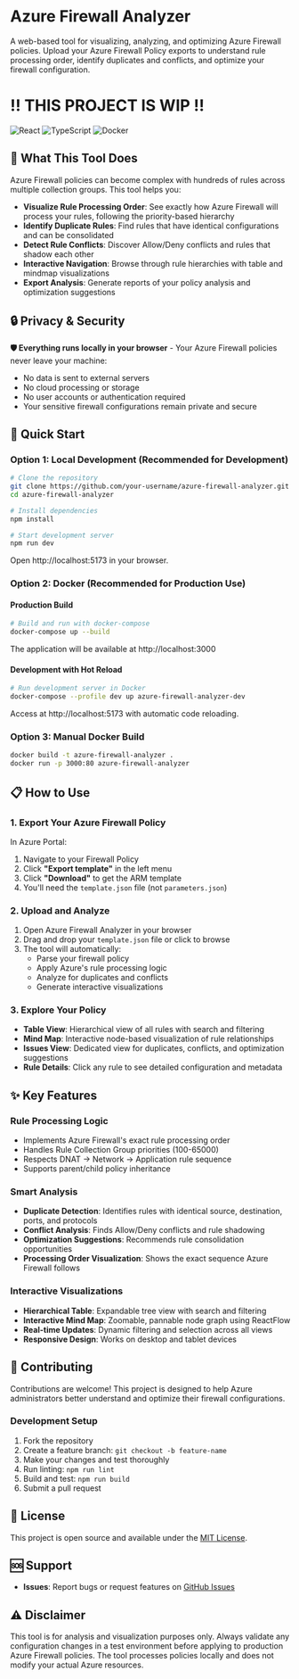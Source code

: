 # Azure Firewall Analyzer
A web-based tool for visualizing, analyzing, and optimizing Azure Firewall policies. Upload your Azure Firewall Policy exports to understand rule processing order, identify duplicates and conflicts, and optimize your firewall configuration.

# !! THIS PROJECT IS WIP !!

![React](https://img.shields.io/badge/React-19.1-blue?style=flat-square&logo=react)
![TypeScript](https://img.shields.io/badge/TypeScript-5.8-blue?style=flat-square&logo=typescript)
![Docker](https://img.shields.io/badge/Docker-Ready-blue?style=flat-square&logo=docker)

## 🎯 What This Tool Does

Azure Firewall policies can become complex with hundreds of rules across multiple collection groups. This tool helps you:

- **Visualize Rule Processing Order**: See exactly how Azure Firewall will process your rules, following the priority-based hierarchy
- **Identify Duplicate Rules**: Find rules that have identical configurations and can be consolidated
- **Detect Rule Conflicts**: Discover Allow/Deny conflicts and rules that shadow each other
- **Interactive Navigation**: Browse through rule hierarchies with table and mindmap visualizations
- **Export Analysis**: Generate reports of your policy analysis and optimization suggestions

## 🔒 Privacy & Security

**🛡️ Everything runs locally in your browser** - Your Azure Firewall policies never leave your machine:
- No data is sent to external servers
- No cloud processing or storage
- No user accounts or authentication required
- Your sensitive firewall configurations remain private and secure

## 🚀 Quick Start

### Option 1: Local Development (Recommended for Development)

```bash
# Clone the repository
git clone https://github.com/your-username/azure-firewall-analyzer.git
cd azure-firewall-analyzer

# Install dependencies
npm install

# Start development server
npm run dev
```

Open http://localhost:5173 in your browser.

### Option 2: Docker (Recommended for Production Use)

#### Production Build
```bash
# Build and run with docker-compose
docker-compose up --build
```

The application will be available at http://localhost:3000

#### Development with Hot Reload
```bash
# Run development server in Docker
docker-compose --profile dev up azure-firewall-analyzer-dev
```

Access at http://localhost:5173 with automatic code reloading.

### Option 3: Manual Docker Build
```bash
docker build -t azure-firewall-analyzer .
docker run -p 3000:80 azure-firewall-analyzer
```

## 📋 How to Use

### 1. Export Your Azure Firewall Policy

In Azure Portal:
1. Navigate to your Firewall Policy
2. Click **"Export template"** in the left menu
3. Click **"Download"** to get the ARM template
4. You'll need the `template.json` file (not `parameters.json`)

### 2. Upload and Analyze

1. Open Azure Firewall Analyzer in your browser
2. Drag and drop your `template.json` file or click to browse
3. The tool will automatically:
   - Parse your firewall policy
   - Apply Azure's rule processing logic
   - Analyze for duplicates and conflicts
   - Generate interactive visualizations

### 3. Explore Your Policy

- **Table View**: Hierarchical view of all rules with search and filtering
- **Mind Map**: Interactive node-based visualization of rule relationships
- **Issues View**: Dedicated view for duplicates, conflicts, and optimization suggestions
- **Rule Details**: Click any rule to see detailed configuration and metadata

## ✨ Key Features

### Rule Processing Logic
- Implements Azure Firewall's exact rule processing order
- Handles Rule Collection Group priorities (100-65000)
- Respects DNAT → Network → Application rule sequence
- Supports parent/child policy inheritance

### Smart Analysis
- **Duplicate Detection**: Identifies rules with identical source, destination, ports, and protocols
- **Conflict Analysis**: Finds Allow/Deny conflicts and rule shadowing
- **Optimization Suggestions**: Recommends rule consolidation opportunities
- **Processing Order Visualization**: Shows the exact sequence Azure Firewall follows

### Interactive Visualizations
- **Hierarchical Table**: Expandable tree view with search and filtering
- **Interactive Mind Map**: Zoomable, pannable node graph using ReactFlow
- **Real-time Updates**: Dynamic filtering and selection across all views
- **Responsive Design**: Works on desktop and tablet devices

## 🤝 Contributing

Contributions are welcome! This project is designed to help Azure administrators better understand and optimize their firewall configurations.

### Development Setup
1. Fork the repository
2. Create a feature branch: `git checkout -b feature-name`
3. Make your changes and test thoroughly
4. Run linting: `npm run lint`
5. Build and test: `npm run build`
6. Submit a pull request

## 📝 License

This project is open source and available under the [MIT License](LICENSE).

## 🆘 Support

- **Issues**: Report bugs or request features on [GitHub Issues](https://github.com/endgor/azure-firewall-analyzer/issues)

## ⚠️ Disclaimer

This tool is for analysis and visualization purposes only. Always validate any configuration changes in a test environment before applying to production Azure Firewall policies. The tool processes policies locally and does not modify your actual Azure resources.